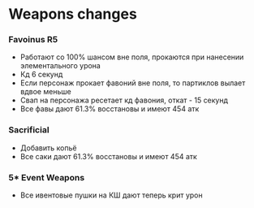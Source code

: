 # Weapons changes

### Favoinus R5
- Работают со 100% шансом вне поля, прокаются при нанесении элементального урона
- Кд 6 секунд
- Если персонаж прокает фавоний вне поля, то партиклов вылает вдвое меньше
- Свап на персонажа ресетает кд фавония, откат - 15 секунд
- Все фавы дают 61.3% восстановы и имеют 454 атк

### Sacrificial
- Добавить копьё
- Все саки дают 61.3% восстановы и имеют 454 атк

### 5* Event Weapons
- Все ивентовые пушки на КШ дают теперь крит урон